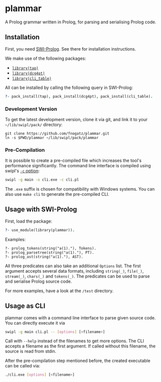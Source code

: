 # plammar

A Prolog grammar written in Prolog, for parsing and serialising Prolog code.

## Installation

First, you need [SWI-Prolog](http://www.swi-prolog.org/). See there for installation instructions.

We make use of the following packages:
- [`library(tap)`](https://github.com/fnogatz/tap)
- [`library(dcg4pt)`](https://github.com/fnogatz/dcg4pt)
- [`library(cli_table)`](https://github.com/fnogatz/cli_table)

All can be installed by calling the following query in SWI-Prolog:

```prolog
?- pack_install(tap), pack_install(dcg4pt), pack_install(cli_table).
```

### Development Version

To get the latest development version, clone it via git, and link it to your `~/lib/swipl/pack/` directory:

```shell
git clone https://github.com/fnogatz/plammar.git
ln -s $PWD/plammar ~/lib/swipl/pack/plammar
```

### Pre-Compilation

It is possible to create a pre-compiled file which increases the tool's performance significantly. The command line interface is compiled using swipl's [`-c` option](https://www.swi-prolog.org/pldoc/man?section=compilation):

```sh
swipl -g main -o cli.exe -c cli.pl
```

The `.exe` suffix is chosen for compatibility with Windows systems. You can also use `make cli` to generate the pre-compiled CLI.

## Usage with SWI-Prolog

First, load the package:

```prolog
?- use_module(library(plammar)).
```

Examples:

```
?- prolog_tokens(string("a(1)."), Tokens).
?- prolog_parsetree(string("a(1)."), PT).
?- prolog_ast(string("a(1)."), AST).
```

All three predicates can also take an additional `Options` list. The first argument accepts several data formats, including `string(_)`, `file(_)`, `stream(_)`, `chars(_)` and `tokens(_)`. The predicates can be used to parse and serialise Prolog source code.

For more examples, have a look at the `/test` directory.

## Usage as CLI

plammar comes with a command line interface to parse given source code. You can directly execute it via

```sh
swipl -g main cli.pl -- [options] [<filename>]
```

Call with `--help` instead of the filenames to get more options. The CLI accepts a filename as the first argument. If called without this filename, the source is read from stdin.

After the pre-compilation step mentioned before, the created executable can be called via:

```sh
./cli.exe [options] [<filename>]
```

